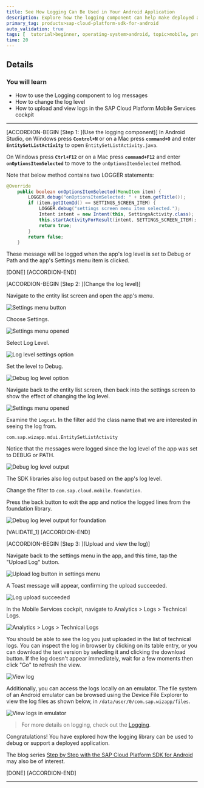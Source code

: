 ```yaml
---
title: See How Logging Can Be Used in Your Android Application
description: Explore how the logging component can help make deployed applications more supportable.
primary_tag: products>sap-cloud-platform-sdk-for-android
auto_validation: true
tags: [  tutorial>beginner, operating-system>android, topic>mobile, products>sap-cloud-platform-sdk-for-android, products>sap-cloud-platform ]
time: 20
---
```


## Details
### You will learn  
- How to use the Logging component to log messages
- How to change the log level
- How to upload and view logs in the SAP Cloud Platform Mobile Services cockpit

---

[ACCORDION-BEGIN [Step 1: ](Use the logging component)]
In Android Studio, on Windows press **`Control+N`** or on a Mac press **`command+O`** and enter **`EntitySetListActivity`** to open `EntitySetListActivity.java`.  

On Windows press **`Ctrl+F12`** or on a Mac press **`command+F12`** and enter **`onOptionsItemSelected`** to move to the `onOptionsItemSelected` method.

Note that below method contains two LOGGER statements:
```Java
@Override
	public boolean onOptionsItemSelected(MenuItem item) {
		LOGGER.debug("onOptionsItemSelected: " + item.getTitle());
		if (item.getItemId() == SETTINGS_SCREEN_ITEM) {
			LOGGER.debug("settings screen menu item selected.");
			Intent intent = new Intent(this, SettingsActivity.class);
			this.startActivityForResult(intent, SETTINGS_SCREEN_ITEM);
			return true;
        }
		return false;
	}
```

These message will be logged when the app's log level is set to Debug or Path and the app's Settings menu item is clicked.

[DONE]
[ACCORDION-END]

[ACCORDION-BEGIN [Step 2: ](Change the log level)]

Navigate to the entity list screen and open the app's menu.

![Settings menu button](settings_menu_button.png)


Choose Settings.

![Settings menu opened](settings_menu.png)


Select Log Level.

![Log level settings option](log_level_option.png)


Set the level to Debug.

![Debug log level option](debug_log_level_option.png)


Navigate back to the entity list screen, then back into the settings screen to show the effect of changing the log level.

![Settings menu opened](settings_menu.png)


Examine the `Logcat`.  In the filter add the class name that we are interested in seeing the log from.

`com.sap.wizapp.mdui.EntitySetListActivity`

Notice that the messages were logged since the log level of the app was set to DEBUG or PATH.

![Debug log level output](debug_log.png)


The SDK libraries also log output based on the app's log level.  

Change the filter to `com.sap.cloud.mobile.foundation`.

Press the back button to exit the app and notice the logged lines from the foundation library.

![Debug log level output for foundation](debug_log_foundation.png)

[VALIDATE_1]
[ACCORDION-END]

[ACCORDION-BEGIN [Step 3: ](Upload and view the log)]

Navigate back to the settings menu in the app, and this time, tap the "Upload Log" button.

![Upload log button in settings menu](upload_log_button.png)


A Toast message will appear, confirming the upload succeeded.

![Log upload succeeded](log_uploaded.png)

In the Mobile Services cockpit, navigate to Analytics > Logs > Technical Logs.

![Analytics > Logs > Technical Logs](select_and_download_log.png)


You should be able to see the log you just uploaded in the list of technical logs. You can inspect the log in browser by clicking on its table entry, or you can download the text version by selecting it and clicking the download button.  If the log doesn't appear immediately, wait for a few moments then click "Go" to refresh the view.

![View log](view_log.png)

Additionally, you can access the logs locally on an emulator. The file system of an Android emulator can be browsed using the Device File Explorer to view the log files as shown below, in `/data/user/0/com.sap.wizapp/files`.

![View logs in emulator](local_log_location.png)


>For more details on logging, check out the <a target="_blank" href="https://help.sap.com/doc/c2d571df73104f72b9f1b73e06c5609a/Latest/en-US/docs/user-guide/foundation/logging.html">Logging</a>.

Congratulations! You have explored how the logging library can be used to debug or support a deployed application.

The blog series <a target="_blank" href="https://blogs.sap.com/2018/10/15/step-by-step-with-the-sap-cloud-platform-sdk-for-android-part-1/">Step by Step with the SAP Cloud Platform SDK for Android</a> may also be of interest.

[DONE]
[ACCORDION-END]

---
